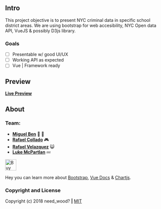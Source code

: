 ## Intro
This project objective is to present NYC criminal data in specific school district areas.
We are using bootstrap for web accesibility, NYC Open data API, VueJS & possibly D3js library.

### Goals

- [ ] Presentable w/ good UI/UX
- [ ] Working API as expected
- [ ] Vue | Framework ready

## Preview

**[Live Preview](https://rafaelvelazquez.github.io/Schooling-Safely/)**

## About

### Team:

* [**Miguel Ben**](https://www.github.com/mius00) 🍕 🌱
* [**Rafael Collado**](https://www.github.com/rcollado110) 🎮 
* [**Rafael Velazquez**](https://www.github.com/rafaelvelazquez) 😺
* [**Luke McPartlan**](https://www.github.com/LukeMcPartlan) 💤 

<a href='https://ko-fi.com/I2I3C8M5' target='_blank'><img height='36' style='border:0px;height:36px;' src='https://az743702.vo.msecnd.net/cdn/kofi5.png?v=0' border='0' alt='Buy Me a Coffee at ko-fi.com' /></a>

Hey you can learn more about [Bootstrap](http://getbootstrap.com/), [Vue Docs](https://vuejs.org/v2/guide/) & [Chartjs](https://chartjs.org/).

### Copyright and License

Copyright (c) 2018 need_wood? **|** [MIT](https://choosealicense.com/licenses/mit/)
